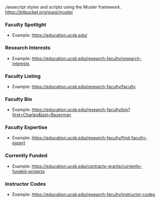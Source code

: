 Javascript styles and scripts using the Muster framework.
https://bitbucket.org/ggse/muster

### Faculty Spotlight
* Example: https://education.ucsb.edu/

### Research Interests
* Example: https://education.ucsb.edu/research-faculty/research-interests

### Faculty Listing
* Example: https://education.ucsb.edu/research-faculty/faculty

### Faculty Bio
* Example: https://education.ucsb.edu/research-faculty/bio?first=Charles&last=Bazerman

### Faculty Expertise
* Example: https://education.ucsb.edu/research-faculty/find-faculty-expert

### Currently Funded
* Example: https://education.ucsb.edu/contracts-grants/currently-funded-projects

### Instructor Codes
* Example: https://education.ucsb.edu/research-faculty/instructor-codes
